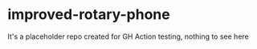 # improved-rotary-phone

It's a placeholder repo created for GH Action testing, nothing to see here
